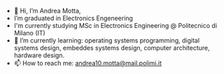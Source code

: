 - 👋 Hi, I’m Andrea Motta, 
- I’m graduated in Electronics Engeneering
- I'm currently studying MSc in Electronics Engineering @ Politecnico di Milano (IT)
- 🌱 I’m currently learning:
    operating systems programming, 
    digital systems design,
    embeddes systems design,
    computer architecture,
    hardware design.
- 📫 How to reach me:     andrea10.motta@mail.polimi.it

<!---
FriedDede/FriedDede is a ✨ special ✨ repository because its `README.md` (this file) appears on your GitHub profile.
You can click the Preview link to take a look at your changes.
--->
